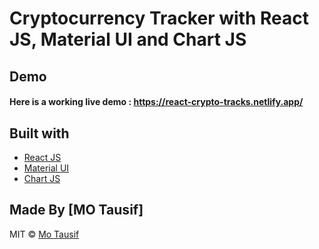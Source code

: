 # Cryptocurrency Tracker with React JS, Material UI and Chart JS

## Demo
#### Here is a working live demo :  https://react-crypto-tracks.netlify.app/

## Built with 

- [React JS](https://reactjs.org/)
- [Material UI](https://v4.mui.com/)
- [Chart JS](https://reactchartjs.github.io/react-chartjs-2/#/)

## Made By [MO Tausif]

MIT © [Mo Tausif ](https://github.com/tausifansari0)
